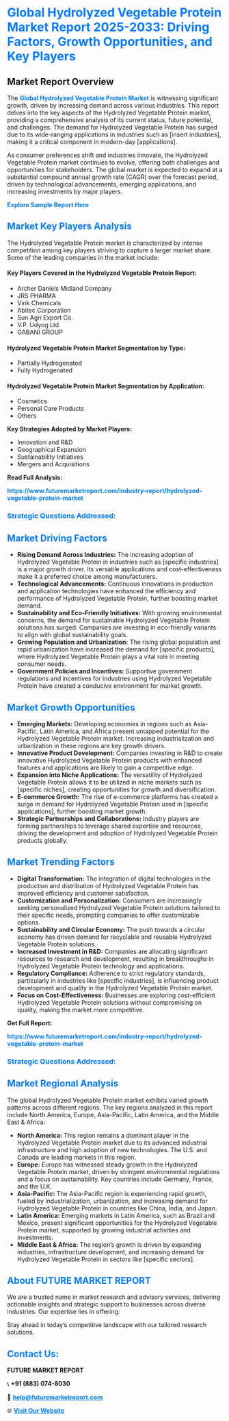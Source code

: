 <h1 style="color: #007BFF;">Global Hydrolyzed Vegetable Protein Market Report 2025-2033: Driving Factors, Growth Opportunities, and Key Players</h1>

<section id="overview">
<h2>Market Report Overview</h2>
<p>The <a href="https://www.futuremarketreport.com/industry-report/hydrolyzed-vegetable-protein-market" style="color: #007BFF; text-decoration: none;"><strong>Global Hydrolyzed Vegetable Protein Market</strong></a> is witnessing significant growth, driven by increasing demand across various industries. This report delves into the key aspects of the Hydrolyzed Vegetable Protein market, providing a comprehensive analysis of its current status, future potential, and challenges. The demand for Hydrolyzed Vegetable Protein has surged due to its wide-ranging applications in industries such as [insert industries], making it a critical component in modern-day [applications].</p>
<p>As consumer preferences shift and industries innovate, the Hydrolyzed Vegetable Protein market continues to evolve, offering both challenges and opportunities for stakeholders. The global market is expected to expand at a substantial compound annual growth rate (CAGR) over the forecast period, driven by technological advancements, emerging applications, and increasing investments by major players.</p>
</section>

<section id="overview">
<p><a href="https://www.futuremarketreport.com/request-sample/reportId=37578" style="color: #007BFF; text-decoration: none;"><strong>Explore Sample Report Here</strong></a></p>
</section>

<section id="key-players">
<h2 style="color: #007BFF;">Market Key Players Analysis</h2>
<p>The Hydrolyzed Vegetable Protein market is characterized by intense competition among key players striving to capture a larger market share. Some of the leading companies in the market include:</p>
<h4>Key Players Covered in the Hydrolyzed Vegetable Protein Report:</h4>
<ul><li>Archer Daniels Midland Company</li><li>JRS PHARMA</li><li>Vink Chemicals</li><li>Abitec Corporation</li><li>Sun Agri Export Co.</li><li>V.P. Udyog Ltd.</li><li>GABANI GROUP</li></ul>
<h4>Hydrolyzed Vegetable Protein Market Segmentation by Type:</h4>
<ul><li>Partially Hydrogenated</li><li>Fully Hydrogenated</li></ul>

<h4>Hydrolyzed Vegetable Protein Market Segmentation by Application:</h4>
<ul><li>Cosmetics</li><li>Personal Care Products</li><li>Others</li></ul>
<p><strong>Key Strategies Adopted by Market Players:</strong></p>
<ul>
<li>Innovation and R&D</li>
<li>Geographical Expansion</li>
<li>Sustainability Initiatives</li>
<li>Mergers and Acquisitions</li>
</ul>
</section>

<section>
<p><strong>Read Full Analysis: </strong></p><a href="https://www.futuremarketreport.com/industry-report/hydrolyzed-vegetable-protein-market" style="color: #007BFF; text-decoration: none;"><strong>https://www.futuremarketreport.com/industry-report/hydrolyzed-vegetable-protein-market</strong></a>
<h3 style="color: #007BFF;">Strategic Questions Addressed:</h3>
</section>

<section id="driving-factors">
<h2 style="color: #007BFF;">Market Driving Factors</h2>
<ul>
<li><strong>Rising Demand Across Industries:</strong> The increasing adoption of Hydrolyzed Vegetable Protein in industries such as [specific industries] is a major growth driver. Its versatile applications and cost-effectiveness make it a preferred choice among manufacturers.</li>
<li><strong>Technological Advancements:</strong> Continuous innovations in production and application technologies have enhanced the efficiency and performance of Hydrolyzed Vegetable Protein, further boosting market demand.</li>
<li><strong>Sustainability and Eco-Friendly Initiatives:</strong> With growing environmental concerns, the demand for sustainable Hydrolyzed Vegetable Protein solutions has surged. Companies are investing in eco-friendly variants to align with global sustainability goals.</li>
<li><strong>Growing Population and Urbanization:</strong> The rising global population and rapid urbanization have increased the demand for [specific products], where Hydrolyzed Vegetable Protein plays a vital role in meeting consumer needs.</li>
<li><strong>Government Policies and Incentives:</strong> Supportive government regulations and incentives for industries using Hydrolyzed Vegetable Protein have created a conducive environment for market growth.</li>
</ul>
</section>

<section id="growth-opportunities">
<h2 style="color: #007BFF;">Market Growth Opportunities</h2>
<ul>
<li><strong>Emerging Markets:</strong> Developing economies in regions such as Asia-Pacific, Latin America, and Africa present untapped potential for the Hydrolyzed Vegetable Protein market. Increasing industrialization and urbanization in these regions are key growth drivers.</li>
<li><strong>Innovative Product Development:</strong> Companies investing in R&D to create innovative Hydrolyzed Vegetable Protein products with enhanced features and applications are likely to gain a competitive edge.</li>
<li><strong>Expansion into Niche Applications:</strong> The versatility of Hydrolyzed Vegetable Protein allows it to be utilized in niche markets such as [specific niches], creating opportunities for growth and diversification.</li>
<li><strong>E-commerce Growth:</strong> The rise of e-commerce platforms has created a surge in demand for Hydrolyzed Vegetable Protein used in [specific applications], further boosting market growth.</li>
<li><strong>Strategic Partnerships and Collaborations:</strong> Industry players are forming partnerships to leverage shared expertise and resources, driving the development and adoption of Hydrolyzed Vegetable Protein products globally.</li>
</ul>
</section>

<section id="trending-factors">
<h2 style="color: #007BFF;">Market Trending Factors</h2>
<ul>
<li><strong>Digital Transformation:</strong> The integration of digital technologies in the production and distribution of Hydrolyzed Vegetable Protein has improved efficiency and customer satisfaction.</li>
<li><strong>Customization and Personalization:</strong> Consumers are increasingly seeking personalized Hydrolyzed Vegetable Protein solutions tailored to their specific needs, prompting companies to offer customizable options.</li>
<li><strong>Sustainability and Circular Economy:</strong> The push towards a circular economy has driven demand for recyclable and reusable Hydrolyzed Vegetable Protein solutions.</li>
<li><strong>Increased Investment in R&D:</strong> Companies are allocating significant resources to research and development, resulting in breakthroughs in Hydrolyzed Vegetable Protein technology and applications.</li>
<li><strong>Regulatory Compliance:</strong> Adherence to strict regulatory standards, particularly in industries like [specific industries], is influencing product development and quality in the Hydrolyzed Vegetable Protein market.</li>
<li><strong>Focus on Cost-Effectiveness:</strong> Businesses are exploring cost-efficient Hydrolyzed Vegetable Protein solutions without compromising on quality, making the market more competitive.</li>
</ul>
</section>

<section>
<p><strong>Get Full Report: </strong></p><a href="https://www.futuremarketreport.com/industry-report/hydrolyzed-vegetable-protein-market" style="color: #007BFF; text-decoration: none;"><strong>https://www.futuremarketreport.com/industry-report/hydrolyzed-vegetable-protein-market</strong></a>
<h3 style="color: #007BFF;">Strategic Questions Addressed:</h3>
</section>


<section id="regional-analysis">
<h2 style="color: #007BFF;">Market Regional Analysis</h2>
<p>The global Hydrolyzed Vegetable Protein market exhibits varied growth patterns across different regions. The key regions analyzed in this report include North America, Europe, Asia-Pacific, Latin America, and the Middle East & Africa:</p>
<ul>
<li><strong>North America:</strong> This region remains a dominant player in the Hydrolyzed Vegetable Protein market due to its advanced industrial infrastructure and high adoption of new technologies. The U.S. and Canada are leading markets in this region.</li>
<li><strong>Europe:</strong> Europe has witnessed steady growth in the Hydrolyzed Vegetable Protein market, driven by stringent environmental regulations and a focus on sustainability. Key countries include Germany, France, and the U.K.</li>
<li><strong>Asia-Pacific:</strong> The Asia-Pacific region is experiencing rapid growth, fueled by industrialization, urbanization, and increasing demand for Hydrolyzed Vegetable Protein in countries like China, India, and Japan.</li>
<li><strong>Latin America:</strong> Emerging markets in Latin America, such as Brazil and Mexico, present significant opportunities for the Hydrolyzed Vegetable Protein market, supported by growing industrial activities and investments.</li>
<li><strong>Middle East & Africa:</strong> The region’s growth is driven by expanding industries, infrastructure development, and increasing demand for Hydrolyzed Vegetable Protein in sectors like [specific sectors].</li>
</ul>
</section>

<footer>
<h2 style="color: #007BFF;">About FUTURE MARKET REPORT</h2>
<p>We are a trusted name in market research and advisory services, delivering actionable insights and strategic support to businesses across diverse industries. Our expertise lies in offering:</p>

<p>Stay ahead in today’s competitive landscape with our tailored research solutions.</p>

<h2 style="color: #007BFF;">Contact Us:</h2>
<p><strong>FUTURE MARKET REPORT</strong></p>
<p>📞 <strong>+91 (883) 074-8030</strong></p>
<p>📧 <strong><a href="mailto:help@futuremarketreport.com" style="color: #007BFF;">help@futuremarketreport.com</a></strong></p>
<p>🌐 <strong><a href="https://www.futuremarketreport.com/" style="color: #007BFF;">Visit Our Website</a></strong></p>
</footer>